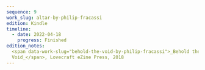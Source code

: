 ```yaml
---
sequence: 9
work_slug: altar-by-philip-fracassi
edition: Kindle
timeline:
  - date: 2022-04-18
    progress: Finished
edition_notes:
  <span data-work-slug="behold-the-void-by-philip-fracassi">_Behold the
  Void_</span>, Lovecraft eZine Press, 2018
---
```

